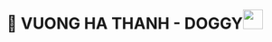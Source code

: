 <h1 align="center"> 👋 VUONG HA THANH - DOGGY<img src="https://media.giphy.com/media/hvRJCLFzcasrR4ia7z/giphy.gif" width="35"></h1>
